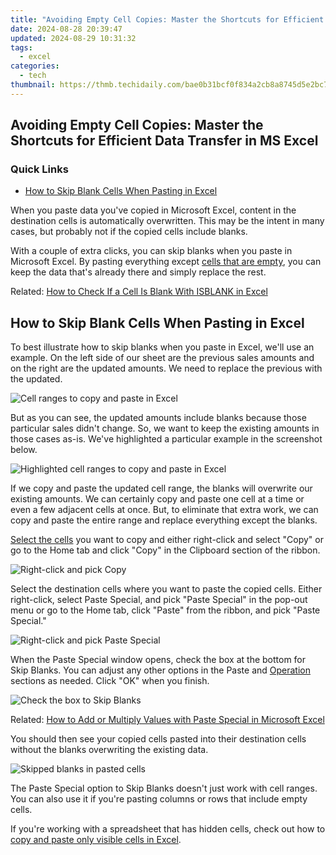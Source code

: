 ```yaml
---
title: "Avoiding Empty Cell Copies: Master the Shortcuts for Efficient Data Transfer in MS Excel"
date: 2024-08-28 20:39:47
updated: 2024-08-29 10:31:32
tags:
  - excel
categories:
  - tech
thumbnail: https://thmb.techidaily.com/bae0b31bcf0f834a2cb8a8745d5e2bc7c01fc184bad894f3a2d80e9f7aedc125.jpg
---
```


## Avoiding Empty Cell Copies: Master the Shortcuts for Efficient Data Transfer in MS Excel

### Quick Links

* [How to Skip Blank Cells When Pasting in Excel](https://review-topics.techidaily.com/how-to-transfer-whatsapp-from-iphone-se-2022-to-other-iphone-15-pro-max-devices-drfone-by-drfone-transfer-whatsapp-from-ios-transfer-whatsapp-from-ios/)

 When you paste data you've copied in Microsoft Excel, content in the destination cells is automatically overwritten. This may be the intent in many cases, but probably not if the copied cells include blanks.

 With a couple of extra clicks, you can skip blanks when you paste in Microsoft Excel. By pasting everything except [cells that are empty](https://ios-unlock.techidaily.com/in-2024-iphone-12-pro-asking-for-passcode-after-ios-1714-update-what-to-do-by-drfone-ios/), you can keep the data that's already there and simply replace the rest.

Related: [How to Check If a Cell Is Blank With ISBLANK in Excel](https://tech-savvy.techidaily.com/1723808302722-effortless-guide-setting-up-your-ps4-remote-play-on-android-devices-in-just-three-simple-steps/) 

##  How to Skip Blank Cells When Pasting in Excel

 To best illustrate how to skip blanks when you paste in Excel, we'll use an example. On the left side of our sheet are the previous sales amounts and on the right are the updated amounts. We need to replace the previous with the updated.

![Cell ranges to copy and paste in Excel](https://static1.howtogeekimages.com/wordpress/wp-content/uploads/2021/10/PreviousUpdated-ExcelSkipBlanks.png) 

 But as you can see, the updated amounts include blanks because those particular sales didn't change. So, we want to keep the existing amounts in those cases as-is. We've highlighted a particular example in the screenshot below.

![Highlighted cell ranges to copy and paste in Excel](https://static1.howtogeekimages.com/wordpress/wp-content/uploads/2021/10/PreviousUpdatedHighlighted-ExcelSkipBlanks.png) 

 If we copy and paste the updated cell range, the blanks will overwrite our existing amounts. We can certainly copy and paste one cell at a time or even a few adjacent cells at once. But, to eliminate that extra work, we can copy and paste the entire range and replace everything except the blanks.

[Select the cells](https://buynow-tips.techidaily.com/exploring-a-ravaged-world-on-motorcycle-in-days-gone-our-comprehhavis-review/) you want to copy and either right-click and select "Copy" or go to the Home tab and click "Copy" in the Clipboard section of the ribbon.

![Right-click and pick Copy](https://static1.howtogeekimages.com/wordpress/wp-content/uploads/2021/10/CopyUpdated-ExcelSkipBlanks.png) 

 Select the destination cells where you want to paste the copied cells. Either right-click, select Paste Special, and pick "Paste Special" in the pop-out menu or go to the Home tab, click "Paste" from the ribbon, and pick "Paste Special."

![Right-click and pick Paste Special](https://static1.howtogeekimages.com/wordpress/wp-content/uploads/2021/10/PasteUpdated-ExcelSkipBlanks.png) 

 When the Paste Special window opens, check the box at the bottom for Skip Blanks. You can adjust any other options in the Paste and [Operation](https://extra-support.techidaily.com/2024-approved-step-by-step-perfectly-sharing-your-photography-on-youtube/) sections as needed. Click "OK" when you finish.

![Check the box to Skip Blanks](https://static1.howtogeekimages.com/wordpress/wp-content/uploads/2021/10/PasteSpecial-ExcelSkipBlanks.png) 

Related: [How to Add or Multiply Values with Paste Special in Microsoft Excel](https://extra-support.techidaily.com/2024-approved-step-by-step-perfectly-sharing-your-photography-on-youtube/) 

 You should then see your copied cells pasted into their destination cells without the blanks overwriting the existing data.

![Skipped blanks in pasted cells](https://static1.howtogeekimages.com/wordpress/wp-content/uploads/2021/10/PreviousUpdatedSkippedBlanks-ExcelSkipBlanks.png) 

 The Paste Special option to Skip Blanks doesn't just work with cell ranges. You can also use it if you're pasting columns or rows that include empty cells.

 If you're working with a spreadsheet that has hidden cells, check out how to [copy and paste only visible cells in Excel](https://android-location.techidaily.com/9-best-free-android-monitoring-apps-to-monitor-phone-remotely-for-your-vivo-y100a-drfone-by-drfone-virtual/).

<ins class="adsbygoogle"
     style="display:block"
     data-ad-format="autorelaxed"
     data-ad-client="ca-pub-7571918770474297"
     data-ad-slot="1223367746"></ins>



<ins class="adsbygoogle"
     style="display:block"
     data-ad-client="ca-pub-7571918770474297"
     data-ad-slot="8358498916"
     data-ad-format="auto"
     data-full-width-responsive="true"></ins>
